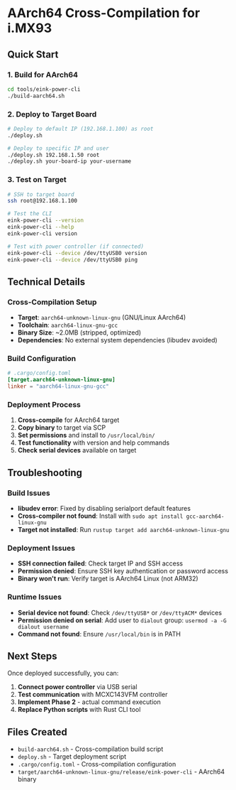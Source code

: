 # AArch64 Cross-Compilation for i.MX93

## Quick Start

### 1. Build for AArch64
```bash
cd tools/eink-power-cli
./build-aarch64.sh
```

### 2. Deploy to Target Board
```bash
# Deploy to default IP (192.168.1.100) as root
./deploy.sh

# Deploy to specific IP and user
./deploy.sh 192.168.1.50 root
./deploy.sh your-board-ip your-username
```

### 3. Test on Target
```bash
# SSH to target board
ssh root@192.168.1.100

# Test the CLI
eink-power-cli --version
eink-power-cli --help
eink-power-cli version

# Test with power controller (if connected)
eink-power-cli --device /dev/ttyUSB0 version
eink-power-cli --device /dev/ttyUSB0 ping
```

## Technical Details

### Cross-Compilation Setup
- **Target**: `aarch64-unknown-linux-gnu` (GNU/Linux AArch64)
- **Toolchain**: `aarch64-linux-gnu-gcc`
- **Binary Size**: ~2.0MB (stripped, optimized)
- **Dependencies**: No external system dependencies (libudev avoided)

### Build Configuration
```toml
# .cargo/config.toml
[target.aarch64-unknown-linux-gnu]
linker = "aarch64-linux-gnu-gcc"
```

### Deployment Process
1. **Cross-compile** for AArch64 target
2. **Copy binary** to target via SCP
3. **Set permissions** and install to `/usr/local/bin/`
4. **Test functionality** with version and help commands
5. **Check serial devices** available on target

## Troubleshooting

### Build Issues
- **libudev error**: Fixed by disabling serialport default features
- **Cross-compiler not found**: Install with `sudo apt install gcc-aarch64-linux-gnu`
- **Target not installed**: Run `rustup target add aarch64-unknown-linux-gnu`

### Deployment Issues
- **SSH connection failed**: Check target IP and SSH access
- **Permission denied**: Ensure SSH key authentication or password access
- **Binary won't run**: Verify target is AArch64 Linux (not ARM32)

### Runtime Issues
- **Serial device not found**: Check `/dev/ttyUSB*` or `/dev/ttyACM*` devices
- **Permission denied on serial**: Add user to `dialout` group: `usermod -a -G dialout username`
- **Command not found**: Ensure `/usr/local/bin` is in PATH

## Next Steps

Once deployed successfully, you can:

1. **Connect power controller** via USB serial
2. **Test communication** with MCXC143VFM controller
3. **Implement Phase 2** - actual command execution
4. **Replace Python scripts** with Rust CLI tool

## Files Created

- `build-aarch64.sh` - Cross-compilation build script
- `deploy.sh` - Target deployment script  
- `.cargo/config.toml` - Cross-compilation configuration
- `target/aarch64-unknown-linux-gnu/release/eink-power-cli` - AArch64 binary

